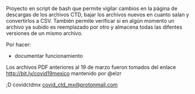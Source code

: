 Proyecto en script de bash que permite vigilar cambios en la página de descargas de los archivos CTD, 
bajar los archivos nuevos en cuanto salan y convertirlos a CSV. También permite verificar si en algún
momento un archivo ya subido es reemplazado por otro y almacena todas las difentes versiones de un mismo archivo.

Por hacer:
- documentar funcionamiento



Los archivos PDF anteriores al 19 de marzo fueron tomados del enlace http://bit.ly/covid19mexico mantenido por @elzr

;D covidctdmx
covid_ctd_mx@protonmail.com
